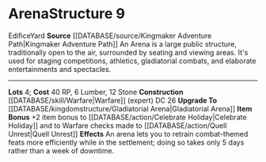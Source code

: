 ﻿---
cost: 40 RP, 6 Lumber, 12 Stone
id: '4'
level: '9'
name: Arena
rarity: Common
source: '[[DATABASE/source/Kingmaker Adventure Path|Kingmaker Adventure Path]]'
trait:
- '[[DATABASE/trait/Edifice|Edifice]]'
- '[[DATABASE/trait/Yard|Yard]]'
type: Kingdom Structure

---
# Arena<span class="item-type">Structure 9</span>

<span class="item-trait">Edifice</span><span class="item-trait">Yard</span>
**Source** [[DATABASE/source/Kingmaker Adventure Path|Kingmaker Adventure Path]]
An Arena is a large public structure, traditionally open to the air, surrounded by seating and viewing areas. It's used for staging competitions, athletics, gladiatorial combats, and elaborate entertainments and spectacles.

---
**Lots** 4; **Cost** 40 RP, 6 Lumber, 12 Stone
**Construction** [[DATABASE/skill/Warfare|Warfare]] (expert) DC 26
**Upgrade To** [[DATABASE/kingdomstructure/Gladiatorial Arena|Gladiatorial Arena]]
**Item Bonus** +2 item bonus to [[DATABASE/action/Celebrate Holiday|Celebrate Holiday]] and to Warfare checks made to [[DATABASE/action/Quell Unrest|Quell Unrest]]
**Effects** An arena lets you to retrain combat-themed feats more efficiently while in the settlement; doing so takes only 5 days rather than a week of downtime.